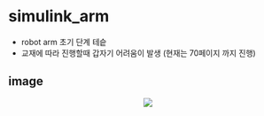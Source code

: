 # simulink_arm
- robot arm 초기 단계 테슽
 - 교재에 따라 진행할때 갑자기 어려움이 발생 (현재는 70페이지 까지 진행)
 ## image
 <p align="center">
  <img src="https://user-images.githubusercontent.com/110219374/224438400-e6630c60-bf8f-4606-874e-2b77a478fe82.gif">
</p>
